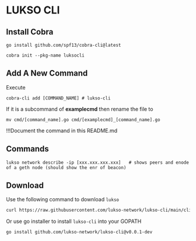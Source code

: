 # LUKSO CLI


## Install Cobra

    go install github.com/spf13/cobra-cli@latest

    cobra init --pkg-name luksocli

## Add A New Command

Execute

    cobra-cli add [COMMAND_NAME] # lukso-cli

If it is a subcommand of **examplecmd** then rename the file to

    mv cmd/[command_name].go cmd/[examplecmd]_[command_name].go

!!!Document the command in this README.md
    


##  Commands

    lukso network describe -ip [xxx.xxx.xxx.xxx]   # shows peers and enode of a geth node (should show the enr of beacon)

## Download
Use the following command to download `lukso`
```bash
curl https://raw.githubusercontent.com/lukso-network/lukso-cli/main/cli_downloader.sh | bash
```

Or use go installer to install `lukso-cli` into your GOPATH
```bash
go install github.com/lukso-network/lukso-cli@v0.0.1-dev
```
